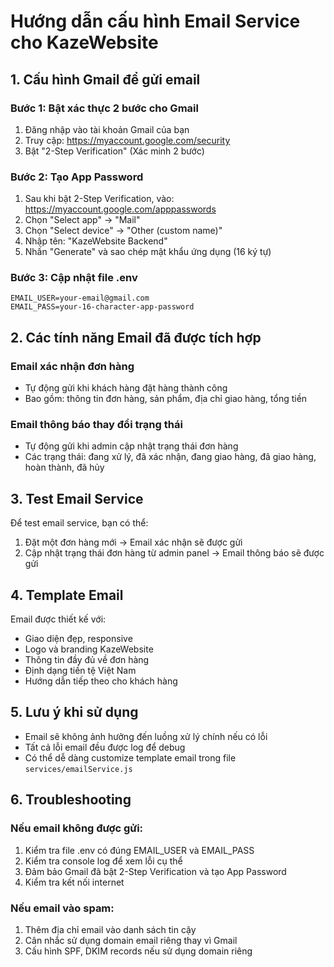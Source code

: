 # Hướng dẫn cấu hình Email Service cho KazeWebsite

## 1. Cấu hình Gmail để gửi email

### Bước 1: Bật xác thực 2 bước cho Gmail
1. Đăng nhập vào tài khoản Gmail của bạn
2. Truy cập: https://myaccount.google.com/security
3. Bật "2-Step Verification" (Xác minh 2 bước)

### Bước 2: Tạo App Password
1. Sau khi bật 2-Step Verification, vào: https://myaccount.google.com/apppasswords
2. Chọn "Select app" → "Mail"
3. Chọn "Select device" → "Other (custom name)"
4. Nhập tên: "KazeWebsite Backend"
5. Nhấn "Generate" và sao chép mật khẩu ứng dụng (16 ký tự)

### Bước 3: Cập nhật file .env
```env
EMAIL_USER=your-email@gmail.com
EMAIL_PASS=your-16-character-app-password
```

## 2. Các tính năng Email đã được tích hợp

### Email xác nhận đơn hàng
- Tự động gửi khi khách hàng đặt hàng thành công
- Bao gồm: thông tin đơn hàng, sản phẩm, địa chỉ giao hàng, tổng tiền

### Email thông báo thay đổi trạng thái
- Tự động gửi khi admin cập nhật trạng thái đơn hàng
- Các trạng thái: đang xử lý, đã xác nhận, đang giao hàng, đã giao hàng, hoàn thành, đã hủy

## 3. Test Email Service

Để test email service, bạn có thể:

1. Đặt một đơn hàng mới → Email xác nhận sẽ được gửi
2. Cập nhật trạng thái đơn hàng từ admin panel → Email thông báo sẽ được gửi

## 4. Template Email

Email được thiết kế với:
- Giao diện đẹp, responsive
- Logo và branding KazeWebsite
- Thông tin đầy đủ về đơn hàng
- Định dạng tiền tệ Việt Nam
- Hướng dẫn tiếp theo cho khách hàng

## 5. Lưu ý khi sử dụng

- Email sẽ không ảnh hưởng đến luồng xử lý chính nếu có lỗi
- Tất cả lỗi email đều được log để debug
- Có thể dễ dàng customize template email trong file `services/emailService.js`

## 6. Troubleshooting

### Nếu email không được gửi:
1. Kiểm tra file .env có đúng EMAIL_USER và EMAIL_PASS
2. Kiểm tra console log để xem lỗi cụ thể
3. Đảm bảo Gmail đã bật 2-Step Verification và tạo App Password
4. Kiểm tra kết nối internet

### Nếu email vào spam:
1. Thêm địa chỉ email vào danh sách tin cậy
2. Cân nhắc sử dụng domain email riêng thay vì Gmail
3. Cấu hình SPF, DKIM records nếu sử dụng domain riêng

